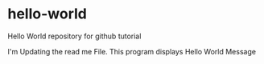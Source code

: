 # hello-world
Hello World repository for github tutorial

I'm Updating the read me File. This program displays Hello World Message
